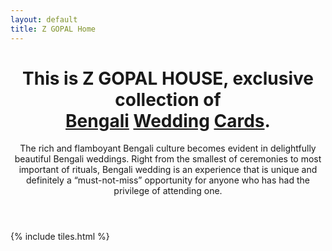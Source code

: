 ```yaml
---
layout: default
title: Z GOPAL Home
---
```


<header>
<h1>This is Z GOPAL HOUSE, exclusive collection of <br />
  <a href="http://suvozit.com">Bengali</a> <a href="http://suvozit.com">Wedding</a> <a href="http://suvozit.com">Cards</a>.</h1>
<p>The rich and flamboyant Bengali culture becomes evident in delightfully beautiful Bengali weddings. Right from the smallest of ceremonies to most important of rituals, Bengali wedding is an experience that is unique and definitely a “must-not-miss” opportunity for anyone who has had the privilege of attending one.</p>
</header>

{% include tiles.html %}
